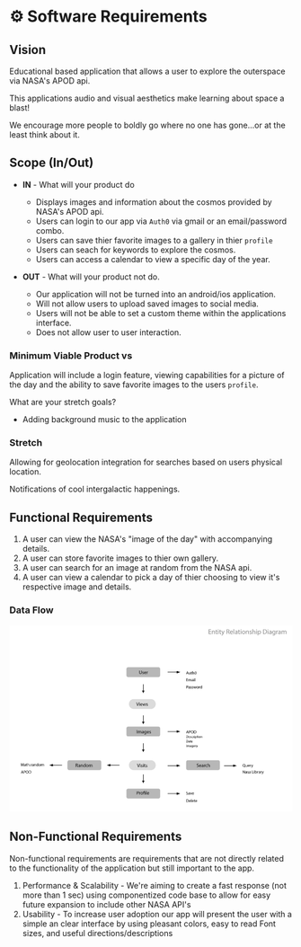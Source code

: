 # ⚙️ Software Requirements

## Vision

Educational based application that allows a user to explore the outerspace via NASA's APOD api.

This applications audio and visual aesthetics make learning about space a blast!

We encourage more people to boldly go where no one has gone...or at the least think about it.

## Scope (In/Out)

* **IN** - What will your product do
  * Displays images and information about the cosmos provided by NASA's APOD api.
  * Users can login to our app via `Auth0` via gmail or an email/password combo.
  * Users can save thier favorite images to a gallery in thier `profile`
  * Users can seach for keywords to explore the cosmos.
  * Users can access a calendar to view a specific day of the year.


* **OUT** - What will your product not do.
  * Our application will not be turned into an android/ios application.
  * Will not allow users to upload saved images to social media.
  * Users will not be able to set a custom theme within the applications interface.
  * Does not allow user to user interaction.

### Minimum Viable Product vs

Application will include a login feature, viewing capabilities for a picture of the day and the ability to save favorite images to the users `profile`.

What are your stretch goals?

+ Adding background music to the application

### Stretch

Allowing for geolocation integration for searches based on users physical location.

Notifications of cool intergalactic happenings.


## Functional Requirements

1. A user can view the NASA's  "image of the day" with accompanying details.
2. A user can store favorite images to thier own gallery.
3. A user can search for an image at random from the NASA api.
4. A user can view a calendar to pick a day of thier choosing to view it's respective image and details.

### Data Flow 

![](https://github.com/space-cadetz/spaced-out-app/blob/main/resources/entity-relationship-diagram.PNG?raw=true)

## Non-Functional Requirements

Non-functional requirements are requirements that are not directly related to the functionality of the application but still important to the app.

1. Performance & Scalability - We're aiming to create a fast response (not more than 1 sec) using componentized code base to allow for easy future expansion to include other NASA API's
2. Usability - To increase user adoption our app will present the user with a simple an clear interface by using pleasant colors, easy to read Font sizes, and useful directions/descriptions
